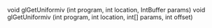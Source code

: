 void glGetUniformiv (int program, int location, IntBuffer params)
void glGetUniformiv (int program, int location, int[] params, int offset)
